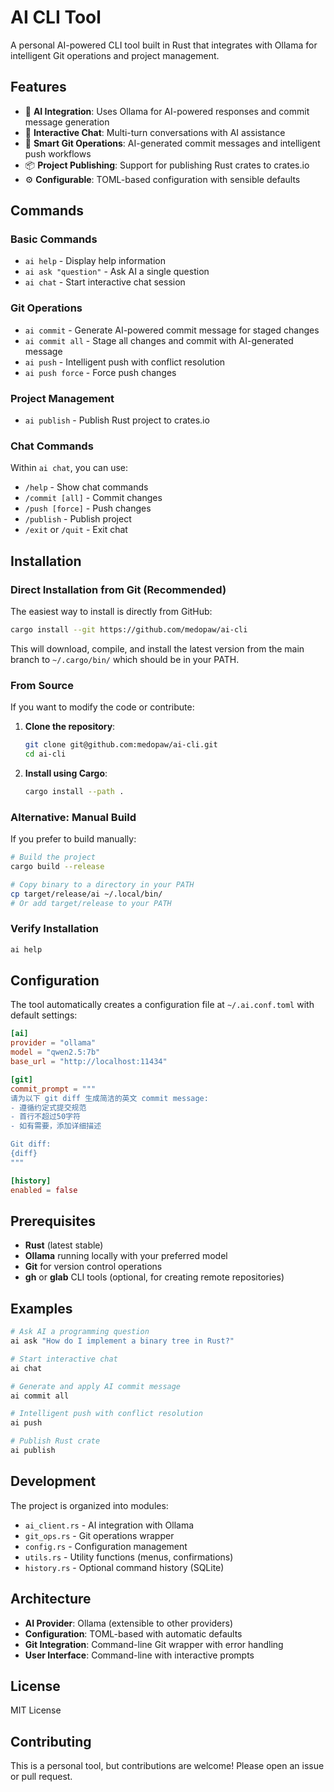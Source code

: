 # AI CLI Tool

A personal AI-powered CLI tool built in Rust that integrates with Ollama for intelligent Git operations and project management.

## Features

- 🤖 **AI Integration**: Uses Ollama for AI-powered responses and commit message generation
- 💬 **Interactive Chat**: Multi-turn conversations with AI assistance
- 🚀 **Smart Git Operations**: AI-generated commit messages and intelligent push workflows
- 📦 **Project Publishing**: Support for publishing Rust crates to crates.io
- ⚙️ **Configurable**: TOML-based configuration with sensible defaults

## Commands

### Basic Commands
- `ai help` - Display help information
- `ai ask "question"` - Ask AI a single question
- `ai chat` - Start interactive chat session

### Git Operations
- `ai commit` - Generate AI-powered commit message for staged changes
- `ai commit all` - Stage all changes and commit with AI-generated message
- `ai push` - Intelligent push with conflict resolution
- `ai push force` - Force push changes

### Project Management
- `ai publish` - Publish Rust project to crates.io

### Chat Commands
Within `ai chat`, you can use:
- `/help` - Show chat commands
- `/commit [all]` - Commit changes
- `/push [force]` - Push changes
- `/publish` - Publish project
- `/exit` or `/quit` - Exit chat

## Installation

### Direct Installation from Git (Recommended)

The easiest way to install is directly from GitHub:

```bash
cargo install --git https://github.com/medopaw/ai-cli
```

This will download, compile, and install the latest version from the main branch to `~/.cargo/bin/` which should be in your PATH.

### From Source

If you want to modify the code or contribute:

1. **Clone the repository**:
   ```bash
   git clone git@github.com:medopaw/ai-cli.git
   cd ai-cli
   ```

2. **Install using Cargo**:
   ```bash
   cargo install --path .
   ```

### Alternative: Manual Build

If you prefer to build manually:

```bash
# Build the project
cargo build --release

# Copy binary to a directory in your PATH
cp target/release/ai ~/.local/bin/
# Or add target/release to your PATH
```

### Verify Installation

```bash
ai help
```

## Configuration

The tool automatically creates a configuration file at `~/.ai.conf.toml` with default settings:

```toml
[ai]
provider = "ollama"
model = "qwen2.5:7b"
base_url = "http://localhost:11434"

[git]
commit_prompt = """
请为以下 git diff 生成简洁的英文 commit message:
- 遵循约定式提交规范
- 首行不超过50字符
- 如有需要，添加详细描述

Git diff:
{diff}
"""

[history]
enabled = false
```

## Prerequisites

- **Rust** (latest stable)
- **Ollama** running locally with your preferred model
- **Git** for version control operations
- **gh** or **glab** CLI tools (optional, for creating remote repositories)

## Examples

```bash
# Ask AI a programming question
ai ask "How do I implement a binary tree in Rust?"

# Start interactive chat
ai chat

# Generate and apply AI commit message
ai commit all

# Intelligent push with conflict resolution
ai push

# Publish Rust crate
ai publish
```

## Development

The project is organized into modules:
- `ai_client.rs` - AI integration with Ollama
- `git_ops.rs` - Git operations wrapper
- `config.rs` - Configuration management
- `utils.rs` - Utility functions (menus, confirmations)
- `history.rs` - Optional command history (SQLite)

## Architecture

- **AI Provider**: Ollama (extensible to other providers)
- **Configuration**: TOML-based with automatic defaults
- **Git Integration**: Command-line Git wrapper with error handling
- **User Interface**: Command-line with interactive prompts

## License

MIT License

## Contributing

This is a personal tool, but contributions are welcome! Please open an issue or pull request.
